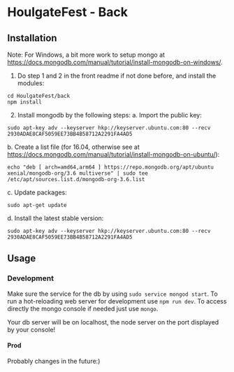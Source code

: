 # HoulgateFest - Back
## Installation
Note: For Windows, a bit more work to setup mongo at https://docs.mongodb.com/manual/tutorial/install-mongodb-on-windows/.

1. Do step 1 and 2 in the front readme if not done before, and install the modules:
```shell
cd HoulgateFest/back
npm install
```
2. Install mongodb by the following steps:
a. Import the public key:
```shell
sudo apt-key adv --keyserver hkp://keyserver.ubuntu.com:80 --recv 2930ADAE8CAF5059EE73BB4B58712A2291FA4AD5
```
b. Create a list file (for 16.04, otherwise see at https://docs.mongodb.com/manual/tutorial/install-mongodb-on-ubuntu/):
```shell
echo "deb [ arch=amd64,arm64 ] https://repo.mongodb.org/apt/ubuntu xenial/mongodb-org/3.6 multiverse" | sudo tee /etc/apt/sources.list.d/mongodb-org-3.6.list
```
c. Update packages:
```shell
sudo apt-get update
```
d. Install the latest stable version:
```shell
sudo apt-key adv --keyserver hkp://keyserver.ubuntu.com:80 --recv 2930ADAE8CAF5059EE73BB4B58712A2291FA4AD5
```
## Usage
### Development
Make sure the service for the db by using `sudo service mongod start`.
To run a hot-reloading web server for development use  `npm run dev`. To access directly the mongo console if needed just use `mongo`.

Your db server will be on localhost, the node server on the port displayed by your console!
#### Prod
Probably changes in the future:)
